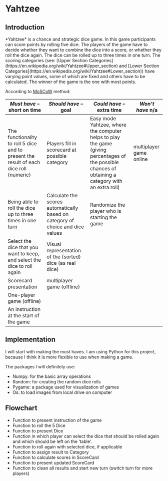 
<h1>Yahtzee</h1>
<h2>Introduction</h2>
*Yahtzee* is a chance and strategic dice game. In this game participants can score points by rolling five dice. The players of the game have to decide whether they want to combine the dice into a score, or whether they roll the dice again. The dice can be rolled up to three times in one turn. The scoring categories (see: [Upper Section Categories](https://en.wikipedia.org/wiki/Yahtzee#Upper_section) and [Lower Section Categories](https://en.wikipedia.org/wiki/Yahtzee#Lower_section)) have varying point values, some of which are fixed and others have to be calculated. The winner of the game is the one with most points.

According to [MoSCoW](https://en.wikipedia.org/wiki/MoSCoW_method) method: 

*Must have* – short on time| *Should have* – goal  | *Could have* – extra time  | *Won’t have* n/a  
--------------|-------------------|-------------------|-------------------
The functionality to roll 5 dice and to present the result of each dice roll (numeric)  | Players fill in scorecard at possible category  | Easy mode Yahtzee, where the computer helps to play the game (giving percentages of the possible chances of obtaining a category with an extra roll)| multiplayer game online
Being able to roll the dice up to three times in one turn  | Calculate the scores automatically based on category of choice and dice values  | Randomize the player who is starting the game  |
Select the dice that you want to keep, and select the dice to roll again  |Visual representation of the (sorted) dice (as real dice)  ||
Scorecard presentation  | multiplayer game (offline)||
One-player game (offline)  |||
An instruction at the start of the game|||



<h2>Implementation</h2>
I will start with making the must haves. I am using Python for this project, because I think it is more flexible to use when making a game.

The packages I will definitely use:

 - Numpy: for the basic array operations   
 - Random: for creating the random dice rolls 
- Pygame: a package used for visualization of games
- Os: to load images from local drive on computer

<h2>Flowchart</h2>

 - Function to present instruction of the game
 - Function to roll the 5 Dice
 - Function to present Dice
 - Function in which player can select the dice that should be rolled again and which      should be left on the ‘table’.
 - Function to roll again with selected dice, if applicable
 - Function to assign result to Category
 - Function to calculate scores in ScoreCard
 - Function to present updated ScoreCard
 - Function to clean all results and start new turn (switch turn for more players)
